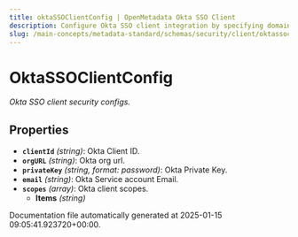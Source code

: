 ```yaml
---
title: oktaSSOClientConfig | OpenMetadata Okta SSO Client
description: Configure Okta SSO client integration by specifying domain, client ID, client secret, and redirect details for OAuth 2.0 flows.
slug: /main-concepts/metadata-standard/schemas/security/client/oktassoclientconfig
---
```


# OktaSSOClientConfig

*Okta SSO client security configs.*

## Properties

- **`clientId`** *(string)*: Okta Client ID.
- **`orgURL`** *(string)*: Okta org url.
- **`privateKey`** *(string, format: password)*: Okta Private Key.
- **`email`** *(string)*: Okta Service account Email.
- **`scopes`** *(array)*: Okta client scopes.
  - **Items** *(string)*


Documentation file automatically generated at 2025-01-15 09:05:41.923720+00:00.
